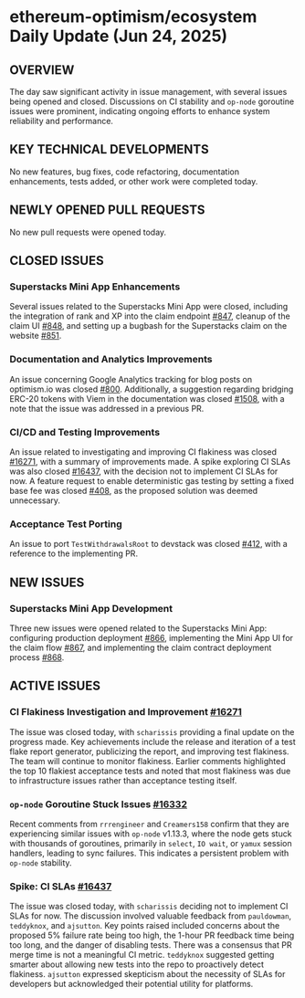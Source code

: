 # ethereum-optimism/ecosystem Daily Update (Jun 24, 2025)
## OVERVIEW 
The day saw significant activity in issue management, with several issues being opened and closed. Discussions on CI stability and `op-node` goroutine issues were prominent, indicating ongoing efforts to enhance system reliability and performance.

## KEY TECHNICAL DEVELOPMENTS
No new features, bug fixes, code refactoring, documentation enhancements, tests added, or other work were completed today.

## NEWLY OPENED PULL REQUESTS
No new pull requests were opened today.

## CLOSED ISSUES

### Superstacks Mini App Enhancements
Several issues related to the Superstacks Mini App were closed, including the integration of rank and XP into the claim endpoint [#847](https://github.com/ethereum-optimism/ecosystem/issues/847), cleanup of the claim UI [#848](https://github.com/ethereum-optimism/ecosystem/issues/848), and setting up a bugbash for the Superstacks claim on the website [#851](https://github.com/ethereum-optimism/ecosystem/issues/851).

### Documentation and Analytics Improvements
An issue concerning Google Analytics tracking for blog posts on optimism.io was closed [#800](https://github.com/ethereum-optimism/ecosystem/issues/800). Additionally, a suggestion regarding bridging ERC-20 tokens with Viem in the documentation was closed [#1508](https://github.com/ethereum-optimism/ecosystem/issues/1508), with a note that the issue was addressed in a previous PR.

### CI/CD and Testing Improvements
An issue related to investigating and improving CI flakiness was closed [#16271](https://github.com/ethereum-optimism/ecosystem/issues/16271), with a summary of improvements made. A spike exploring CI SLAs was also closed [#16437](https://github.com/ethereum-optimism/ecosystem/issues/16437), with the decision not to implement CI SLAs for now. A feature request to enable deterministic gas testing by setting a fixed base fee was closed [#408](https://github.com/ethereum-optimism/ecosystem/issues/408), as the proposed solution was deemed unnecessary.

### Acceptance Test Porting
An issue to port `TestWithdrawalsRoot` to devstack was closed [#412](https://github.com/ethereum-optimism/ecosystem/issues/412), with a reference to the implementing PR.

## NEW ISSUES

### Superstacks Mini App Development
Three new issues were opened related to the Superstacks Mini App: configuring production deployment [#866](https://github.com/ethereum-optimism/ecosystem/issues/866), implementing the Mini App UI for the claim flow [#867](https://github.com/ethereum-optimism/ecosystem/issues/867), and implementing the claim contract deployment process [#868](https://github.com/ethereum-optimism/ecosystem/issues/868).

## ACTIVE ISSUES

### CI Flakiness Investigation and Improvement [#16271](https://github.com/ethereum-optimism/ecosystem/issues/16271)
The issue was closed today, with `scharissis` providing a final update on the progress made. Key achievements include the release and iteration of a test flake report generator, publicizing the report, and improving test flakiness. The team will continue to monitor flakiness. Earlier comments highlighted the top 10 flakiest acceptance tests and noted that most flakiness was due to infrastructure issues rather than acceptance testing itself.

### `op-node` Goroutine Stuck Issues [#16332](https://github.com/ethereum-optimism/ecosystem/issues/16332)
Recent comments from `rrrengineer` and `Creamers158` confirm that they are experiencing similar issues with `op-node` v1.13.3, where the node gets stuck with thousands of goroutines, primarily in `select`, `IO wait`, or `yamux` session handlers, leading to sync failures. This indicates a persistent problem with `op-node` stability.

### Spike: CI SLAs [#16437](https://github.com/ethereum-optimism/ecosystem/issues/16437)
The issue was closed today, with `scharissis` deciding not to implement CI SLAs for now. The discussion involved valuable feedback from `pauldowman`, `teddyknox`, and `ajsutton`. Key points raised included concerns about the proposed 5% failure rate being too high, the 1-hour PR feedback time being too long, and the danger of disabling tests. There was a consensus that PR merge time is not a meaningful CI metric. `teddyknox` suggested getting smarter about allowing new tests into the repo to proactively detect flakiness. `ajsutton` expressed skepticism about the necessity of SLAs for developers but acknowledged their potential utility for platforms.